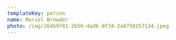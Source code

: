 ```yaml
---
templateKey: person
name: Muriel Browder
photo: /img/264b9f81-2b56-4ad6-8f34-2a8750157134.jpeg
---
```

